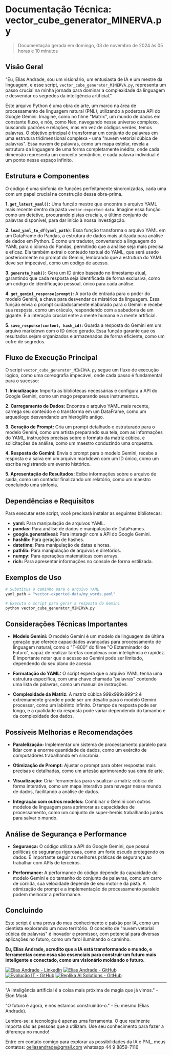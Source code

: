 # Documentação Técnica: vector_cube_generator_MINERVA.py

> Documentação gerada em domingo, 03 de novembro de 2024 às 05 horas e 10 minutos

## Visão Geral

"Eu, Elias Andrade, sou um visionário, um entusiasta de IA e um mestre da linguagem, e esse script, `vector_cube_generator_MINERVA.py`, representa um passo crucial na minha jornada para dominar a complexidade da linguagem e desvendar os segredos da inteligência artificial." 

Este arquivo Python é uma obra de arte, um marco na área de processamento de linguagem natural (PNL), utilizando a poderosa API do Google Gemini.  Imagine, como no filme "Matrix", um mundo de dados em constante fluxo, e nós, como Neo, navegando nesse universo complexo, buscando padrões e relações, mas em vez de códigos verdes, temos palavras.  O objetivo principal é transformar um conjunto de palavras em uma estrutura tridimensional complexa - uma "nuvem vetorial cúbica de palavras". Essa nuvem de palavras, como um mapa estelar, revela a estrutura da linguagem de uma forma completamente inédita,  onde cada dimensão representa um conceito semântico, e cada palavra individual é um ponto nesse espaço infinito.

## Estrutura e Componentes

O código é uma sinfonia de funções perfeitamente sincronizadas, cada uma com um papel crucial na construção dessa obra-prima.

**1. `get_latest_yaml()`:**  Uma função mestre que encontra o arquivo YAML mais recente dentro da pasta `vector-exported-data`.  Imagine essa função como um detetive, procurando pistas cruciais, o último conjunto de palavras disponível, para dar início à nossa investigação.

**2. `load_yaml_to_df(yaml_path)`:** Essa função transforma o arquivo YAML em um DataFrame do Pandas, a estrutura de dados mais utilizada para análise de dados em Python.  É como um tradutor, convertendo a linguagem do YAML para o idioma do Pandas, permitindo que a análise seja mais precisa e eficaz. Ela também extrai o conteúdo textual do YAML, que será usado posteriormente no prompt do Gemini,  lembrando que a estrutura do YAML deve ser impecável, como um código de acesso.

**3. `generate_hash()`:** Gera um ID único baseado no timestamp atual, garantindo que cada resposta seja identificada de forma exclusiva,  como um código de identificação pessoal, único para cada análise.

**4. `get_gemini_response(prompt)`:**  A porta de entrada para o poder do modelo Gemini,  a chave para desvendar os mistérios da linguagem.   Essa função  envia o prompt cuidadosamente elaborado para o Gemini e recebe sua resposta, como um oráculo, respondendo com a sabedoria de um gigante.  É a interação crucial entre a mente humana e a mente artificial.

**5. `save_response(content, hash_id)`:**  Guarda a resposta do Gemini em um arquivo markdown com o ID único gerado.  Essa função garante que os resultados sejam organizados e armazenados de forma eficiente, como um cofre de segredos.

## Fluxo de Execução Principal

O script `vector_cube_generator_MINERVA.py` segue um fluxo de execução lógico, como uma coreografia impecável, onde cada passo é fundamental para o sucesso:

**1. Inicialização:**  Importa as bibliotecas necessárias e configura a API do Google Gemini,  como um mago preparando seus instrumentos.

**2. Carregamento de Dados:**  Encontra o arquivo YAML mais recente,  carrega seu conteúdo e o transforma em um DataFrame,  como um arqueólogo desvendando um hieróglifo antigo.

**3. Geração de Prompt:**  Cria um prompt detalhado e estruturado para o modelo Gemini, como um artista preparando sua tela, com as informações do YAML, instruções precisas sobre o formato da matriz cúbica, e solicitações de análise,  como um maestro conduzindo uma orquestra.

**4. Resposta do Gemini:** Envia o prompt para o modelo Gemini, recebe a resposta e a salva em um arquivo markdown com um ID único, como um escriba registrando um evento histórico.

**5. Apresentação de Resultados:** Exibe informações sobre o arquivo de saída, como um contador finalizando um relatório,  como um maestro concluindo uma sinfonia.

## Dependências e Requisitos

Para executar este script, você precisará instalar as seguintes bibliotecas:

* **yaml:**  Para manipulação de arquivos YAML.
* **pandas:** Para análise de dados e manipulação de DataFrames.
* **google.generativeai:** Para interagir com a API do Google Gemini.
* **hashlib:**  Para geração de hashes.
* **datetime:**  Para manipulação de datas e horas.
* **pathlib:**  Para manipulação de arquivos e diretórios.
* **numpy:** Para operações matemáticas com arrays.
* **rich:**  Para apresentar informações no console de forma estilizada.

## Exemplos de Uso

```python
# Substitua o caminho para o arquivo YAML
yaml_path = "vector-exported-data/my_words.yaml"

# Executa o script para gerar a resposta do Gemini
python vector_cube_generator_MINERVA.py 
```

## Considerações Técnicas Importantes

* **Modelo Gemini:** O modelo Gemini é um modelo de linguagem de última geração que oferece capacidades avançadas para processamento de linguagem natural,  como o "T-800" do filme "O Exterminador do Futuro",  capaz de realizar tarefas complexas com inteligência e rapidez.  É importante notar que o acesso ao Gemini pode ser limitado, dependendo do seu plano de acesso.

* **Formatação do YAML:** O script espera que o arquivo YAML tenha uma estrutura específica, com uma chave chamada "palavras" contendo uma lista de palavras,  como um manual de instruções.

* **Complexidade da Matriz:**  A matriz cúbica 999x999x999^2 é extremamente grande e pode ser um desafio para o modelo Gemini processar,  como um labirinto infinito.  O tempo de resposta pode ser longo, e a qualidade da resposta pode variar dependendo do tamanho e da complexidade dos dados.

## Possíveis Melhorias e Recomendações

* **Paralelização:** Implementar um sistema de processamento paralelo para lidar com a enorme quantidade de dados,  como um exército de computadores trabalhando em sincronia.

* **Otimização de Prompt:**  Ajustar o prompt para obter respostas mais precisas e detalhadas, como um artesão aprimorando sua obra de arte.

* **Visualização:**  Criar ferramentas para visualizar a matriz cúbica de forma interativa,  como um mapa interativo para navegar nesse mundo de dados, facilitando a análise de dados.

* **Integração com outros modelos:**  Combinar o Gemini com outros modelos de linguagem para aprimorar as capacidades de processamento, como um conjunto de super-heróis trabalhando juntos para salvar o mundo.

## Análise de Segurança e Performance

* **Segurança:** O código utiliza a API do Google Gemini, que possui políticas de segurança rigorosas,  como um forte escudo protegendo os dados. É importante seguir as melhores práticas de segurança ao trabalhar com APIs de terceiros.

* **Performance:**  A performance do código depende da capacidade do modelo Gemini e do tamanho do conjunto de palavras,  como um carro de corrida,  sua velocidade depende de seu motor e da pista. A otimização de prompt e a implementação de processamento paralelo podem melhorar a performance.

## Concluindo

Este script é uma prova do meu conhecimento e paixão por IA,  como um cientista explorando um novo território.  O conceito de "nuvem vetorial cúbica de palavras" é inovador e promissor, com potencial para diversas aplicações no futuro,  como um farol iluminando o caminho.

**Eu, Elias Andrade, acredito que a IA está transformando o mundo, e ferramentas como essa são essenciais para construir um futuro mais inteligente e conectado,  como um visionário moldando o futuro.**  

[![Elias Andrade - LinkedIn](https://img.shields.io/badge/-Elias%20Andrade-blue?style=flat-square&logo=linkedin&logoColor=white)](https://www.linkedin.com/in/itilmgf/)
[![Elias Andrade - GitHub](https://img.shields.io/badge/-Elias%20Andrade-black?style=flat-square&logo=github&logoColor=white)](https://github.com/chaos4455)
[![Evolução IT - GitHub](https://img.shields.io/badge/-Evolução%20IT-green?style=flat-square&logo=github&logoColor=white)](https://github.com/evolucaoit)
[![Replika AI Solutions - GitHub](https://img.shields.io/badge/-Replika%20AI%20Solutions-orange?style=flat-square&logo=github&logoColor=white)](https://github.com/replika-ai-solutions)

---

"A inteligência artificial é a coisa mais próxima de magia que já vimos." - Elon Musk.

"O futuro é agora, e nós estamos construindo-o." - Eu mesmo (Elias Andrade).

Lembre-se: a tecnologia é apenas uma ferramenta. O que realmente importa são as pessoas que a utilizam. Use seu conhecimento para fazer a diferença no mundo! 

 Entre em contato comigo para explorar as possibilidades da IA e PNL,  meus contatos: oeliasandrade@gmail.com whatsapp 44 9 8859-7116

